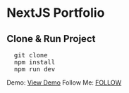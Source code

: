 # NextJS Portfolio

<h2>Clone & Run Project</h2>
<pre>
  git clone
  npm install
  npm run dev
</pre>

Demo: <a href="https://fitrihy.vercel.app/">View Demo</a>
Follow Me: <a href="https://hy-tech.my.id/">FOLLOW</a>
